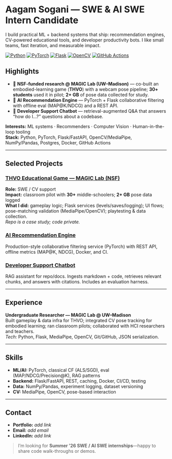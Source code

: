 # Aagam Sogani — SWE & AI SWE Intern Candidate

I build practical ML + backend systems that ship: recommendation engines, CV-powered educational tools, and developer productivity bots. I like small teams, fast iteration, and measurable impact.

[![Python](https://img.shields.io/badge/Python-3.10+-informational)](#)
[![PyTorch](https://img.shields.io/badge/PyTorch-ML-orange)](#)
[![Flask](https://img.shields.io/badge/Flask-API-black)](#)
[![OpenCV](https://img.shields.io/badge/OpenCV-Computer%20Vision-blue)](#)
[![GitHub Actions](https://img.shields.io/badge/CI-GitHub%20Actions-success)](#)

## Highlights
- 🧪 **NSF-funded research @ MAGIC Lab (UW–Madison)** — co-built an embodied-learning game (**THVO**) with a webcam pose pipeline; **30+ students** used it in pilot; **2+ GB** of pose data collected for study.
- 🧠 **AI Recommendation Engine** — PyTorch + Flask collaborative filtering with offline eval (MAP@K/NDCG) and a REST API.
- 🤖 **Developer Support Chatbot** — retrieval-augmented Q&A that answers “how do I…?” questions about a codebase.

**Interests:** ML systems · Recommenders · Computer Vision · Human-in-the-loop tooling  
**Stack:** Python, PyTorch, Flask/FastAPI, OpenCV/MediaPipe, NumPy/Pandas, Postgres, Docker, GitHub Actions

---

## Selected Projects

### [THVO Educational Game — MAGIC Lab (NSF)](https://github.com/asogani23/MAGIC-lab-thvo-summary)
**Role:** SWE / CV support  
**Impact:** classroom pilot with **30+** middle-schoolers; **2+ GB** pose data logged  
**What I did:** gameplay logic; Flask services (levels/saves/logging); UI flows; pose-matching validation (MediaPipe/OpenCV); playtesting & data collection.  
*Repo is a case study; code private.*

### [AI Recommendation Engine](https://github.com/asogani23/AI-Recommendation-Engine)
Production-style collaborative filtering service (PyTorch) with REST API, offline metrics (MAP@K, NDCG), Docker, and CI.

### [Developer Support Chatbot](https://github.com/asogani23/Developer-Support-Chatbot)
RAG assistant for repo/docs. Ingests markdown + code, retrieves relevant chunks, and answers with citations. Includes an evaluation harness.

---

## Experience
**Undergraduate Researcher — MAGIC Lab @ UW–Madison**  
Built gameplay & data infra for THVO; integrated CV pose tracking for embodied learning; ran classroom pilots; collaborated with HCI researchers and teachers.  
*Tech:* Python, Flask, MediaPipe, OpenCV, Git/GitHub, JSON serialization.

---

## Skills
- **ML/AI:** PyTorch, classical CF (ALS/SGD), eval (MAP/NDCG/Precision@K), RAG patterns
- **Backend:** Flask/FastAPI, REST, caching, Docker, CI/CD, testing
- **Data:** NumPy/Pandas, experiment logging, dataset versioning
- **CV:** MediaPipe, OpenCV, pose-based interaction

---

## Contact
- **Portfolio:** _add link_  
- **Email:** _add email_  
- **LinkedIn:** _add link_  

> I’m looking for **Summer ’26 SWE / AI SWE internships**—happy to share code walk-throughs or demos.

<!-- Pin these repos: AI-Recommendation-Engine · Developer-Support-Chatbot · MAGIC-lab-thvo-summary -->
